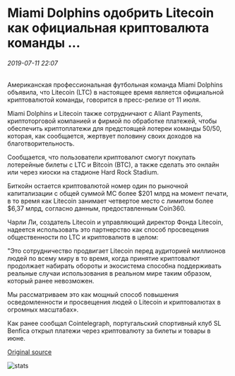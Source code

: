 # Miami Dolphins одобрить Litecoin как официальная криптовалюта команды ...

###### 2019-07-11 22:07

Американская профессиональная футбольная команда Miami Dolphins объявила, что Litecoin (LTC) в настоящее время является официальной криптовалютой команды, говорится в пресс-релизе от 11 июля.

Miami Dolphins и Litecoin также сотрудничают с Aliant Payments, криптоторговой компанией и фирмой по обработке платежей, чтобы обеспечить криптоплатежи для предстоящей лотереи команды 50/50, которая, как сообщается, жертвует половину своих доходов на благотворительность.

Сообщается, что пользователи криптовалют смогут покупать лотерейные билеты с LTC и Bitcoin (BTC), а также сделать это онлайн или через киоски на стадионе Hard Rock Stadium.

Биткойн остается криптовалютой номер один по рыночной капитализации с общей суммой MC более $201 млрд на момент печати, в то время как Litecoin занимает четвертое место с лимитом более $6,37 млрд, согласно данным, предоставленным Coin360.

Чарли Ли, создатель Litecoin и управляющий директор Фонда Litecoin, надеется использовать это партнерство как способ просвещения общественности по LTC и криптовалютв в целом:

"Это сотрудничество продвигает Litecoin перед аудиторией миллионов людей по всему миру в то время, когда принятие криптовалют продолжает набирать обороты и экосистема способна поддерживать реальные случаи использования в реальном мире таким образом, который ранее невозможен.

Мы рассматриваем это как мощный способ повышения осведомленности и просвещения людей о Litecoin и криптовалютах в огромных масштабах».

Как ранее сообщал Cointelegraph, португальский спортивный клуб SL Benfica открыл платежи через криптовалюту за билеты и товары в июне.

[Original source](https://cointelegraph.com/news/miami-dolphins-to-endorse-litecoin-as-teams-official-cryptocurrency)

![stats](https://c.statcounter.com/11760860/0/a89fa40b/1/ "stats")